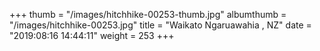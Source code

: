 +++
thumb = "/images/hitchhike-00253-thumb.jpg"
albumthumb = "/images/hitchhike-00253.jpg"
title = "Waikato Ngaruawahia , NZ"
date = "2019:08:16 14:44:11"
weight = 253
+++

